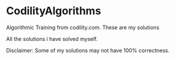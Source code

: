 # CodilityAlgorithms

Algorithmic Training from codility.com.
These are my solutions 

All the solutions i have solved myself.

Disclaimer: Some of my solutions may not have 100% correctness.